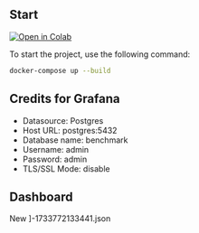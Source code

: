 ## Start
[![Open in Colab](https://colab.research.google.com/assets/colab-badge.svg)](https://colab.research.google.com/drive/1HpULUEvMX9avJoM9e7nZlo-rp9qRMne9#scrollTo=jygMdHK6DgN3)

To start the project, use the following command:

```bash
docker-compose up --build
```

## Credits for Grafana

- Datasource: Postgres
- Host URL: postgres:5432
- Database name: benchmark
- Username: admin
- Password: admin
- TLS/SSL Mode: disable

## Dashboard

New ]-1733772133441.json
